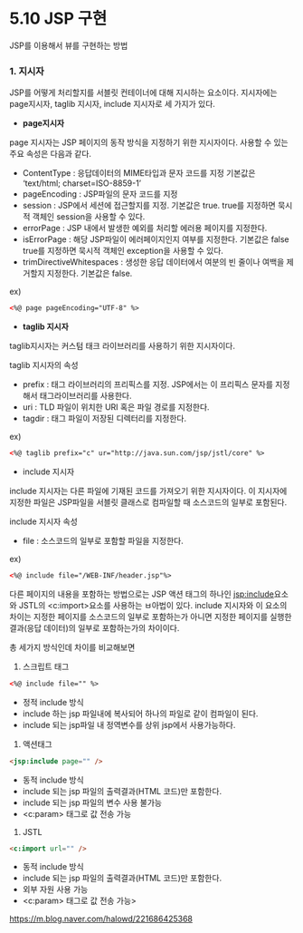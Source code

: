 # 5.10 JSP 구현
JSP를 이용해서 뷰를 구현하는 방법

### 1. 지시자

JSP를 어떻게 처리할지를 서블릿 컨테이너에 대해 지시하는 요소이다.
지시자에는 page지시자, taglib 지시자, include 지시자로 세 가지가 있다.

- **page지시자**

page 지시자는 JSP 페이지의 동작 방식을 지정하기 위한 지시자이다.
사용할 수 있는 주요 속성은 다음과 같다.

- ContentType : 응답데이터의 MIME타입과 문자 코드를 지정
  기본값은 ‘text/html; charset=ISO-8859-1’
- pageEncoding : JSP파일의 문자 코드를 지정
- session : JSP에서 세션에 접근할지를 지정. 기본값은 true.
  true를 지정하면 묵시적 객체인 session을 사용할 수 있다.
- errorPage : JSP 내에서 발생한 예외를 처리할 에러용 페이지를 지정한다.
- isErrorPage : 해당 JSP파일이 에러페이지인지 여부를 지정한다. 기본값은 false
  true를 지정하면 묵시적 객체인 exception을 사용할 수 있다.
- trimDirectiveWhitespaces : 생성한 응답 데이터에서 여분의 빈 줄이나 여백을 제거할지 지정한다. 기본값은 false.

ex)

```html
<%@ page pageEncoding="UTF-8" %>
```

- **taglib 지시자**

taglib지시자는 커스텀 태크 라이브러리를 사용하기 위한 지시자이다.

taglib 지시자의 속성

- prefix : 태그 라이브러리의 프리픽스를 지정. JSP에서는 이 프리픽스 문자를 지정해서 태그라이브러리를 사용한다.
- uri : TLD 파일이 위치한 URI 혹은 파일 경로를 지정한다.
- tagdir : 태그 파일이 저장된 디렉터리를 지정한다.

ex)

```html
<%@ taglib prefix="c" ur="http://java.sun.com/jsp/jstl/core" %>
```

- include 지시자

include 지시자는 다른 파일에 기재된 코드를 가져오기 위한 지시자이다.
이 지시자에 지정한 파일은 JSP파일을 서블릿 클래스로 컴파일할 때 소스코드의 일부로 포함된다.

include 지시자 속성

- file : 소스코드의 일부로 포함할 파일을 지정한다.

ex)

```html
<%@ include file="/WEB-INF/header.jsp"%>
```



다른 페이지의 내용을 포함하는 방법으로는 JSP 액션 태그의 하나인 <jsp:include>요소와 JSTL의 <c:import>요소를 사용하는 ㅂ아법이 있다. include 지시자와 이 요소의 차이는 지정한 페이지를 소스코드의 일부로 포함하는가 아니면 지정한 페이지를 실행한 결과(응답 데이터)의 일부로 포함하는가의 차이이다.

총 세가지 방식인데 차이를 비교해보면

1. 스크립트 태그

```html
<%@ include file="" %>
```

- 정적 include 방식
- include 하는 jsp 파일내에 복사되어 하나의 파일로 같이 컴파일이 된다.
- include 되는 jsp파일 내 정역변수를 상위 jsp에서 사용가능하다.

1. 액션태그

```html
<jsp:include page="" />
```

- 동적 include 방식
- include 되는 jsp 파일의 출력결과(HTML 코드)만 포함한다.
- include 되는 jsp 파일의 변수 사용 불가능
- <c:param> 태그로 값 전송 가능

1. JSTL

```html
<c:import url="" />
```

- 동적 include 방식
- include 되는 jsp 파일의 출력결과(HTML 코드)만 포함한다.
- 외부 자원 사용 가능
- <c:param> 태그로 값 전송 가능>

https://m.blog.naver.com/halowd/221686425368
